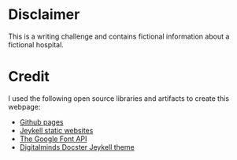 # Disclaimer
This is a writing challenge and contains fictional information about a fictional hospital. 

# Credit
I used the following open source libraries and artifacts to create this webpage:

* [Github pages](https://pages.github.com/) 
* [Jeykell static websites](https://jekyllrb.com/) 
* [The Google Font API](https://developers.google.com/fonts/?hl=en)
* [Digitalminds Docster Jeykell theme](http://digitalmind.ch/themes/docster-jekyll-theme/)
